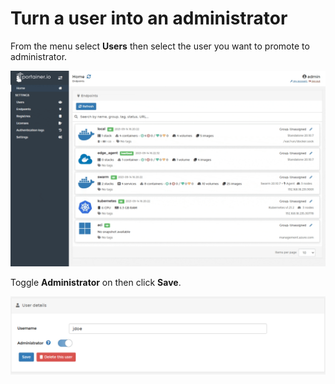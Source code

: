 # Turn a user into an administrator

From the menu select **Users** then select the user you want to promote to administrator.

![](../../.gitbook/assets/be-users-promote-1.gif)

Toggle **Administrator** on then click **Save**.

![](../../.gitbook/assets/users-promote-2.png)

